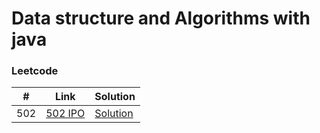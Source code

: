 # Data structure and Algorithms with java

### Leetcode

|#     | Link                                             | Solution                                                                                                                        |
|------|--------------------------------------------------|---------------------------------------------------------------------------------------------------------------------------------|
| 502  | [502 IPO](https://leetcode.com/problems/ipo/description/) | [Solution](https://github.com/cbsingh1/DataStructureWithJava/blob/main/src/main/java/com/cbsingh/leetcode/LeetCode502_IPO.java) |
